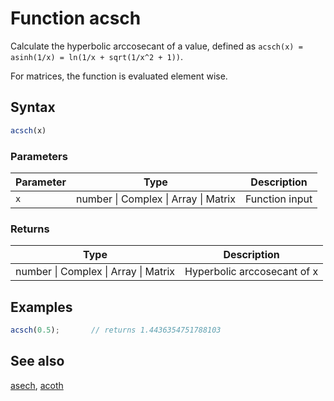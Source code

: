<!-- Note: This file is automatically generated from source code comments. Changes made in this file will be overridden. -->

# Function acsch

Calculate the hyperbolic arccosecant of a value,
defined as `acsch(x) = asinh(1/x) = ln(1/x + sqrt(1/x^2 + 1))`.

For matrices, the function is evaluated element wise.


## Syntax

```js
acsch(x)
```

### Parameters

Parameter | Type | Description
--------- | ---- | -----------
`x` | number &#124; Complex &#124; Array &#124; Matrix | Function input

### Returns

Type | Description
---- | -----------
number &#124; Complex &#124; Array &#124; Matrix | Hyperbolic arccosecant of x


## Examples

```js
acsch(0.5);       // returns 1.4436354751788103
```


## See also

[asech](asech.md),
[acoth](acoth.md)

